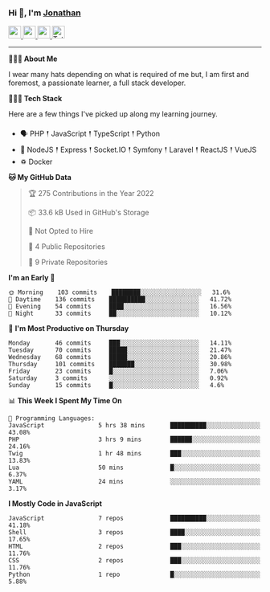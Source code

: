 ### Hi 👋, I'm [Jonathan](https://jonathan-d.ch) 

<p>
  <a href="https://www.twitter.com/redkill2108">
    <img src="https://img.shields.io/badge/twitter-%231DA1F2.svg?&style=for-the-badge&logo=twitter&logoColor=white" height=25>
  </a>
  <a href="https://www.linkedin.com/in/jdebetaz">
    <img src="https://img.shields.io/badge/linkedin-%230077B5.svg?&style=for-the-badge&logo=linkedin&logoColor=white" height=25>
  </a>
  <a href="https://www.instagram.com/jdebetaz/">
    <img src="https://img.shields.io/badge/instagram-%23E4405F.svg?&style=for-the-badge&logo=instagram&logoColor=white" height=25>
  </a>
  <a href="https://wakatime.com/@5c95ead1-71ee-4ecc-9a32-6c2b293dd432">
    <img src="https://wakatime.com/badge/user/5c95ead1-71ee-4ecc-9a32-6c2b293dd432.svg?style=for-the-badge" height=25 alt="Total time coded since Aug 23 2019" />
  </a>
</p>

-------

**🙋🏻‍♂️ About Me** 

<p>I wear many hats depending on what is required of me but, I am first and foremost, a passionate learner, a full stack developer.</p>

**👨🏻‍💻 Tech Stack** 

<p>Here are a few things I've picked up along my learning journey.</p>

- 🗣 PHP 𒑰 JavaScript 𒑰 TypeScript 𒑰 Python
- 🎒 NodeJS 𒑰 Express 𒑰 Socket.IO 𒑰 Symfony 𒑰 Laravel 𒑰 ReactJS 𒑰 VueJS
- ♽ Docker

<!--START_SECTION:waka-->
**🐱 My GitHub Data** 

> 🏆 275 Contributions in the Year 2022
 > 
> 📦 33.6 kB Used in GitHub's Storage 
 > 
> 🚫 Not Opted to Hire
 > 
> 📜 4 Public Repositories 
 > 
> 🔑 9 Private Repositories  
 > 
**I'm an Early 🐤** 

```text
🌞 Morning    103 commits    ████████░░░░░░░░░░░░░░░░░   31.6% 
🌆 Daytime    136 commits    ██████████░░░░░░░░░░░░░░░   41.72% 
🌃 Evening    54 commits     ████░░░░░░░░░░░░░░░░░░░░░   16.56% 
🌙 Night      33 commits     ██░░░░░░░░░░░░░░░░░░░░░░░   10.12%

```
📅 **I'm Most Productive on Thursday** 

```text
Monday       46 commits     ███░░░░░░░░░░░░░░░░░░░░░░   14.11% 
Tuesday      70 commits     █████░░░░░░░░░░░░░░░░░░░░   21.47% 
Wednesday    68 commits     █████░░░░░░░░░░░░░░░░░░░░   20.86% 
Thursday     101 commits    ███████░░░░░░░░░░░░░░░░░░   30.98% 
Friday       23 commits     █░░░░░░░░░░░░░░░░░░░░░░░░   7.06% 
Saturday     3 commits      ░░░░░░░░░░░░░░░░░░░░░░░░░   0.92% 
Sunday       15 commits     █░░░░░░░░░░░░░░░░░░░░░░░░   4.6%

```


📊 **This Week I Spent My Time On** 

```text
💬 Programming Languages: 
JavaScript               5 hrs 38 mins       ██████████░░░░░░░░░░░░░░░   43.08% 
PHP                      3 hrs 9 mins        ██████░░░░░░░░░░░░░░░░░░░   24.16% 
Twig                     1 hr 48 mins        ███░░░░░░░░░░░░░░░░░░░░░░   13.83% 
Lua                      50 mins             █░░░░░░░░░░░░░░░░░░░░░░░░   6.37% 
YAML                     24 mins             ░░░░░░░░░░░░░░░░░░░░░░░░░   3.17%

```

**I Mostly Code in JavaScript** 

```text
JavaScript               7 repos             ██████████░░░░░░░░░░░░░░░   41.18% 
Shell                    3 repos             ████░░░░░░░░░░░░░░░░░░░░░   17.65% 
HTML                     2 repos             ███░░░░░░░░░░░░░░░░░░░░░░   11.76% 
CSS                      2 repos             ███░░░░░░░░░░░░░░░░░░░░░░   11.76% 
Python                   1 repo              █░░░░░░░░░░░░░░░░░░░░░░░░   5.88%

```



<!--END_SECTION:waka-->
